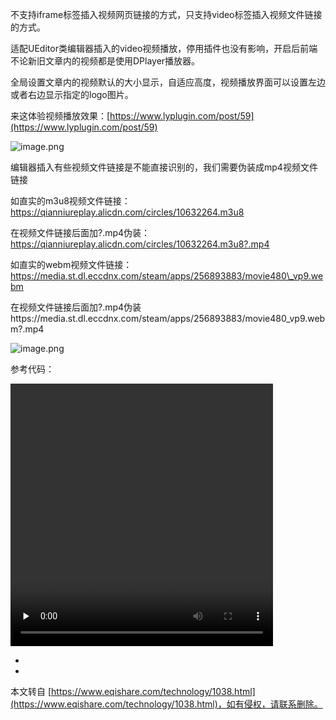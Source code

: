 不支持iframe标签插入视频网页链接的方式，只支持video标签插入视频文件链接的方式。

适配UEditor类编辑器插入的video视频播放，停用插件也没有影响，开启后前端不论新旧文章内的视频都是使用DPlayer播放器。

全局设置文章内的视频默认的大小显示，自适应高度，视频播放界面可以设置左边或者右边显示指定的logo图片。

来这体验视频播放效果：[https://www.lyplugin.com/post/59](https://www.lyplugin.com/post/59)

![image.png](https://www.lyplugin.com/zb_users/upload/2023/03/202303021677738168460939.png)

编辑器插入有些视频文件链接是不能直接识别的，我们需要伪装成mp4视频文件链接

如直实的m3u8视频文件链接：https://qianniureplay.alicdn.com/circles/10632264.m3u8

在视频文件链接后面加?.mp4伪装：https://qianniureplay.alicdn.com/circles/10632264.m3u8?.mp4

如直实的webm视频文件链接：https://media.st.dl.eccdnx.com/steam/apps/256893883/movie480\_vp9.webm

在视频文件链接后面加?.mp4伪装https://media.st.dl.eccdnx.com/steam/apps/256893883/movie480\_vp9.webm?.mp4

![image.png](https://www.lyplugin.com/zb_users/upload/2022/07/202207151657865778792538.png)

参考代码：

 <video id="tmpVideo0" class="edui-video-video" controls="" preload="none" width="420" height="420" src="https://cache.m3u8.bdcdss.com/ufile/347cc860a70a83560d4ab7b81d7d58a5/e83b8da3f5f0a961984490c027f6a916.m3u8?.mp4" data-setup="{}"> <source src="https://cache.m3u8.bdcdss.com/ufile/347cc860a70a83560d4ab7b81d7d58a5/e83b8da3f5f0a961984490c027f6a916.m3u8?.mp4" type="video/mp4"/> </video>

-

-

本文转自 [https://www.eqishare.com/technology/1038.html](https://www.eqishare.com/technology/1038.html)，如有侵权，请联系删除。